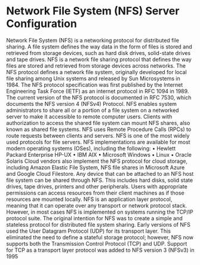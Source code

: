 # Network File System (NFS) Server Configuration

Network File System (NFS) is a networking protocol for distributed
file sharing. A file system defines the way data in the form of files
is stored and retrieved from storage devices, such as hard disk
drives, solid-state drives and tape drives. NFS is a network file
sharing protocol that defines the way files are stored and retrieved
from storage devices across networks.
The NFS protocol defines a network file system, originally
developed for local file sharing among Unix systems and released
by Sun Microsystems in 1984. The NFS protocol specification was
first published by the Internet Engineering Task Force (IETF) as an
internet protocol in RFC 1094 in 1989. The current version of the
NFS protocol is documented in RFC 7530, which documents the
NFS version 4 (NFSv4) Protocol.
NFS enables system administrators to share all or a portion of a file
system on a networked server to make it accessible to remote
computer users. Clients with authorization to access the shared file
system can mount NFS shares, also known as shared file systems.
NFS uses Remote Procedure Calls (RPCs) to route requests
between clients and servers.
NFS is one of the most widely used protocols for file servers. NFS
implementations are available for most modern operating systems
(OSes), including the following:
• Hewlett Packard Enterprise HP-UX
• IBM AIX
• Microsoft Windows
• Linux
• Oracle Solaris
Cloud vendors also implement the NFS protocol for cloud storage,
including Amazon Elastic File System, NFS file shares in Microsoft
Azure and Google Cloud Filestore.
Any device that can be attached to an NFS host file system can be
shared through NFS. This includes hard disks, solid state drives,
tape drives, printers and other peripherals. Users with appropriate
permissions can access resources from their client machines as if
those resources are mounted locally.
NFS is an application layer protocol, meaning that it can operate
over any transport or network protocol stack. However, in most
cases NFS is implemented on systems running the TCP/IP protocol
suite. The original intention for NFS was to create a simple
and stateless protocol for distributed file system sharing.
Early versions of NFS used the User Datagram Protocol (UDP) for
its transport layer. This eliminated the need to define a stateful
storage protocol; however, NFS now supports both the
Transmission Control Protocol (TCP) and UDP. Support for TCP as
a transport layer protocol was added to NFS version 3 (NFSv3) in
1995
